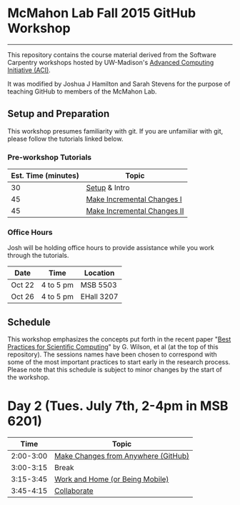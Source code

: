 McMahon Lab Fall 2015 GitHub Workshop
=======================================

------------------

This repository contains the course material derived from the Software
Carpentry workshops hosted by UW-Madison's
[Advanced Computing Initiative (ACI)](https://aci.wisc.edu).

It was modified by Joshua J Hamilton and Sarah Stevens for the purpose of teaching GitHub to members of the McMahon Lab.

Setup and Preparation
-----------

This workshop presumes familiarity with git. If you are unfamiliar with git, please follow the tutorials linked below.

### Pre-workshop Tutorials

| Est. Time (minutes) | Topic |
| ------------ | --------------------------------------- |
| 30    | [Setup](setup/README.md) & Intro |
| 45    | [Make Incremental Changes I](version-control/git/local/Readme.md) |
| 45    | [Make Incremental Changes II](version-control/git/local/Revert_and_branch.md) |

### Office Hours
Josh will be holding office hours to provide assistance while you work through the tutorials.   

| Date | Time | Location |
| ------------ | --------------------------------------- | -- |
| Oct 22 | 4 to 5 pm | MSB 5503 |
| Oct 26 | 4 to 5 pm | EHall 3207 |

<a name="schedule"></a>Schedule
-----------

This workshop emphasizes the concepts put forth in the
recent paper "[Best Practices for Scientific Computing](http://www.plosbiology.org/article/info%3Adoi%2F10.1371%2Fjournal.pbio.1001745)" by G. Wilson,
et al (at the top of this repository). The sessions names
have been chosen to correspond
with some of the most important practices to start early in the research process.
Please note that this schedule is subject to minor changes by the start of the workshop.


Day 2 (Tues. July 7th, 2-4pm in MSB 6201)
=======

| Time         | Topic                                   |
| ------------ | --------------------------------------- |
| 2:00-3:00    | [Make Changes from Anywhere (GitHub)](version-control/git/github/Readme.md) |
| 3:00-3:15    | Break  
| 3:15-3:45    | [Work and Home (or Being Mobile)](version-control/git/mobility/Readme.md) |
| 3:45-4:15    | [Collaborate](version-control/git/collaborate/Readme.md) |
